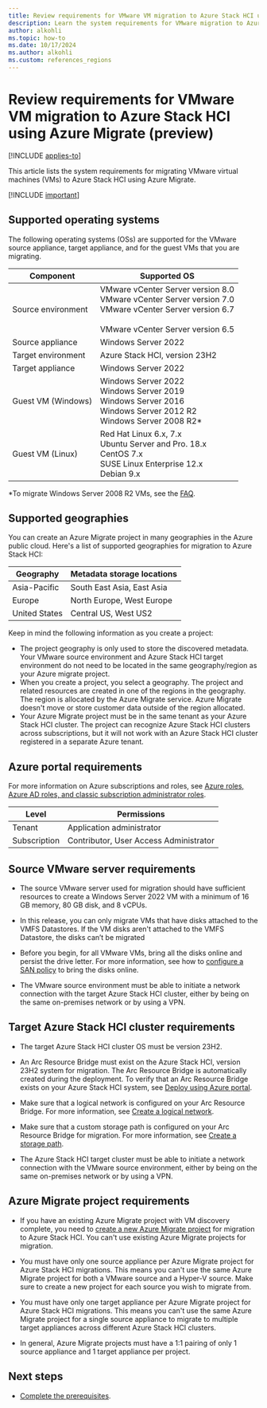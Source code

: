 ```yaml
---
title: Review requirements for VMware VM migration to Azure Stack HCI using Azure Migrate (preview) 
description: Learn the system requirements for VMware migration to Azure Stack HCI using Azure Migrate (preview).
author: alkohli
ms.topic: how-to
ms.date: 10/17/2024
ms.author: alkohli
ms.custom: references_regions
---
```


# Review requirements for VMware VM migration to Azure Stack HCI using Azure Migrate (preview)

[!INCLUDE [applies-to](../../includes/hci-applies-to-23h2.md)]

This article lists the system requirements for migrating VMware virtual machines (VMs) to Azure Stack HCI using Azure Migrate.

[!INCLUDE [important](../../includes/hci-preview.md)]

## Supported operating systems

The following operating systems (OSs) are supported for the VMware source appliance, target appliance, and for the guest VMs that you are migrating.


|Component  |Supported OS |
|---------|---------|
|Source environment     |VMware vCenter Server version 8.0 <br>VMware vCenter Server version 7.0 <br> VMware vCenter Server version 6.7</br><br>VMware vCenter Server version 6.5         |
|Source appliance     |Windows Server 2022          |
|Target environment     |Azure Stack HCI, version 23H2         |
|Target appliance     |Windows Server 2022         |
|Guest VM (Windows)    |Windows Server 2022<br>Windows Server 2019<br>Windows Server 2016<br>Windows Server 2012 R2<br>Windows Server 2008 R2*       |
|Guest VM (Linux)     | Red Hat Linux 6.x, 7.x<br>Ubuntu Server and Pro. 18.x<br>CentOS 7.x<br>SUSE Linux Enterprise 12.x<br>Debian 9.x        |

\*To migrate Windows Server 2008 R2 VMs, see the [FAQ](./migrate-faq.yml).

## Supported geographies

You can create an Azure Migrate project in many geographies in the Azure public cloud. Here's a list of supported geographies for migration to Azure Stack HCI:

|Geography|Metadata storage locations|
|-|-|
|Asia-Pacific|South East Asia, East Asia|
|Europe|North Europe, West Europe|
|United States|Central US, West US2|

Keep in mind the following information as you create a project:

- The project geography is only used to store the discovered metadata. Your VMware source environment and Azure Stack HCI target environment do not need to be located in the same geography/region as your Azure migrate project.
- When you create a project, you select a geography. The project and related resources are created in one of the regions in the geography. The region is allocated by the Azure Migrate service. Azure Migrate doesn't move or store customer data outside of the region allocated.
- Your Azure Migrate project must be in the same tenant as your Azure Stack HCI cluster. The project can recognize Azure Stack HCI clusters across subscriptions, but it will not work with an Azure Stack HCI cluster registered in a separate Azure tenant.

## Azure portal requirements

For more information on Azure subscriptions and roles, see [Azure roles, Azure AD roles, and classic subscription administrator roles](/azure/role-based-access-control/rbac-and-directory-admin-roles).

|Level|Permissions|
|-|-|
|Tenant|Application administrator|
|Subscription|Contributor, User Access Administrator|

## Source VMware server requirements

- The source VMware server used for migration should have sufficient resources to create a Windows Server 2022 VM with a minimum of 16 GB memory, 80 GB disk, and 8 vCPUs.

- In this release, you can only migrate VMs that have disks attached to the VMFS Datastores. If the VM disks aren't attached to the VMFS Datastore, the disks can’t be migrated

- Before you begin, for all VMware VMs, bring all the disks online and persist the drive letter. For more information, see how to [configure a SAN policy](/azure/migrate/prepare-for-migration#configure-san-policy) to bring the disks online.

- The VMware source environment must be able to initiate a network connection with the target Azure Stack HCI cluster, either by being on the same on-premises network or by using a VPN.

## Target Azure Stack HCI cluster requirements

- The target Azure Stack HCI cluster OS must be version 23H2.

- An Arc Resource Bridge must exist on the Azure Stack HCI, version 23H2 system for migration. The Arc Resource Bridge is automatically created during the deployment. To verify that an Arc Resource Bridge exists on your Azure Stack HCI system, see [Deploy using Azure portal](../deploy/deploy-via-portal.md).  

- Make sure that a logical network is configured on your Arc Resource Bridge. For more information, see [Create a logical network](../manage/create-logical-networks.md).

- Make sure that a custom storage path is configured on your Arc Resource Bridge for migration. For more information, see [Create a storage path](../manage/create-storage-path.md).

- The Azure Stack HCI target cluster must be able to initiate a network connection with the VMware source environment, either by being on the same on-premises network or by using a VPN.

## Azure Migrate project requirements

- If you have an existing Azure Migrate project with VM discovery complete, you need to [create a new Azure Migrate project](./migrate-vmware-prerequisites.md#create-an-azure-migrate-project) for migration to Azure Stack HCI. You can't use existing Azure Migrate projects for migration.

- You must have only one source appliance per Azure Migrate project for Azure Stack HCI migrations. This means you can't use the same Azure Migrate project for both a VMware source and a Hyper-V source. Make sure to create a new project for each source you wish to migrate from.

- You must have only one target appliance per Azure Migrate project for Azure Stack HCI migrations. This means you can't use the same Azure Migrate project for a single source appliance to migrate to multiple target appliances across different Azure Stack HCI clusters.

- In general, Azure Migrate projects must have a 1:1 pairing of only 1 source appliance and 1 target appliance per project.

## Next steps

- [Complete the prerequisites](migrate-vmware-prerequisites.md).
